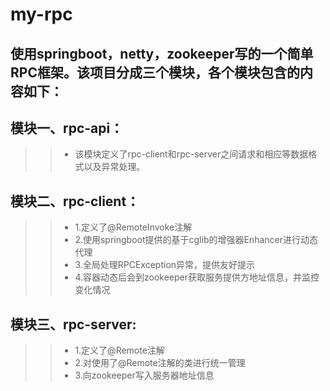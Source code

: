 # my-rpc
## 使用springboot，netty，zookeeper写的一个简单RPC框架。该项目分成三个模块，各个模块包含的内容如下：  
## 模块一、rpc-api：
 >>* 该模块定义了rpc-client和rpc-server之间请求和相应等数据格式以及异常处理。  
## 模块二、rpc-client：  
 >>* 1.定义了@RemoteInvoke注解  
 >>* 2.使用springboot提供的基于cglib的增强器Enhancer进行动态代理  
 >>* 3.全局处理RPCException异常，提供友好提示
 >>* 4.容器动态后会到zookeeper获取服务提供方地址信息，并监控变化情况  
## 模块三、rpc-server:  
 >>* 1.定义了@Remote注解  
 >>* 2.对使用了@Remote注解的类进行统一管理  
 >>* 3.向zookeeper写入服务器地址信息  
